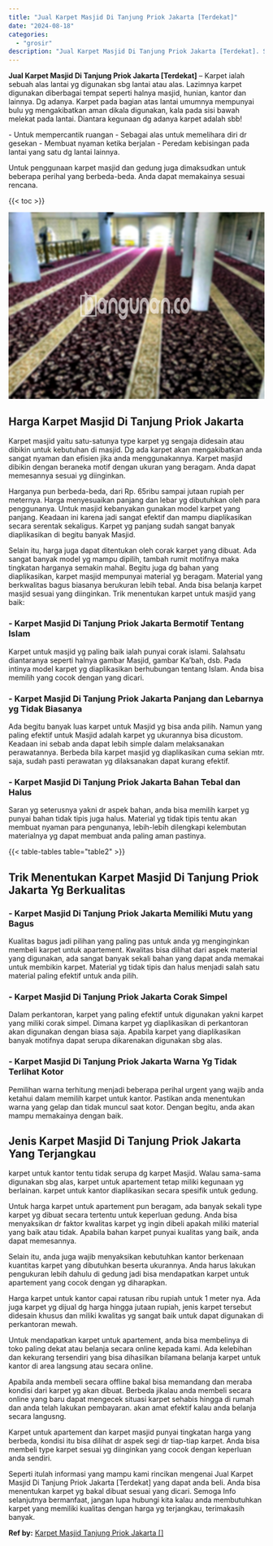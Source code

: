 ```yaml
---
title: "Jual Karpet Masjid Di Tanjung Priok Jakarta [Terdekat]"
date: "2024-08-18"
categories: 
  - "grosir"
description: "Jual Karpet Masjid Di Tanjung Priok Jakarta [Terdekat]. Seperti itulah informasi yang mampu kami rincikan mengenai Jual Karpet Masjid Di Tanjung Priok Jakart..."
---
```


**Jual Karpet Masjid Di Tanjung Priok Jakarta \[Terdekat\]** – Karpet ialah sebuah alas lantai yg digunakan sbg lantai atau alas. Lazimnya karpet digunakan diberbagai tempat seperti halnya masjid, hunian, kantor dan lainnya. Dg adanya. Karpet pada bagian atas lantai umumnya mempunyai bulu yg mengakibatkan aman dikala digunakan, kala pada sisi bawah melekat pada lantai. Diantara kegunaan dg adanya karpet adalah sbb!

\- Untuk mempercantik ruangan - Sebagai alas untuk memelihara diri dr gesekan - Membuat nyaman ketika berjalan - Peredam kebisingan pada lantai yang satu dg lantai lainnya.

Untuk penggunaan karpet masjid dan gedung juga dimaksudkan untuk beberapa perihal yang berbeda-beda. Anda dapat memakainya sesuai rencana.

{{< toc >}}

![Jual Karpet Masjid Di Tanjung Priok Jakarta [Terdekat]](/images/grosir-karpet-murah-79.png)

## Harga Karpet Masjid Di Tanjung Priok Jakarta

Karpet masjid yaitu satu-satunya type karpet yg sengaja didesain atau dibikin untuk kebutuhan di masjid. Dg ada karpet akan mengakibatkan anda sangat nyaman dan efisien jika anda menggunakannya. Karpet masjid dibikin dengan beraneka motif dengan ukuran yang beragam. Anda dapat memesannya sesuai yg diinginkan.

Harganya pun berbeda-beda, dari Rp. 65ribu sampai jutaan rupiah per meternya. Harga menyesuaikan panjang dan lebar yg dibutuhkan oleh para penggunanya. Untuk masjid kebanyakan gunakan model karpet yang panjang. Keadaan ini karena jadi sangat efektif dan mampu diaplikasikan secara serentak sekaligus. Karpet yg panjang sudah sangat banyak diaplikasikan di begitu banyak Masjid.

Selain itu, harga juga dapat ditentukan oleh corak karpet yang dibuat. Ada sangat banyak model yg mampu dipilih, tambah rumit motifnya maka tingkatan harganya semakin mahal. Begitu juga dg bahan yang diaplikasikan, karpet masjid mempunyai material yg beragam. Material yang berkwalitas bagus biasanya berukuran lebih tebal. Anda bisa belanja karpet masjid sesuai yang diinginkan. Trik menentukan karpet untuk masjid yang baik:

### \- Karpet Masjid Di Tanjung Priok Jakarta Bermotif Tentang Islam

Karpet untuk masjid yg paling baik ialah punyai corak islami. Salahsatu diantaranya seperti halnya gambar Masjid, gambar Ka’bah, dsb. Pada intinya model karpet yg diaplikasikan berhubungan tentang Islam. Anda bisa memilih yang cocok dengan yang dicari.

### \- Karpet Masjid Di Tanjung Priok Jakarta Panjang dan Lebarnya yg Tidak Biasanya

Ada begitu banyak luas karpet untuk Masjid yg bisa anda pilih. Namun yang paling efektif untuk Masjid adalah karpet yg ukurannya bisa dicustom. Keadaan ini sebab anda dapat lebih simple dalam melaksanakan perawatannya. Berbeda bila karpet masjid yg diaplikasikan cuma sekian mtr. saja, sudah pasti perawatan yg dilaksanakan dapat kurang efektif.

### \- Karpet Masjid Di Tanjung Priok Jakarta Bahan Tebal dan Halus

Saran yg seterusnya yakni dr aspek bahan, anda bisa memilih karpet yg punyai bahan tidak tipis juga halus. Material yg tidak tipis tentu akan membuat nyaman para pengunanya, lebih-lebih dilengkapi kelembutan materialnya yg dapat membuat anda paling aman pastinya.

{{< table-tables table="table2" >}}

## Trik Menentukan Karpet Masjid Di Tanjung Priok Jakarta Yg Berkualitas

### \- Karpet Masjid Di Tanjung Priok Jakarta Memiliki Mutu yang Bagus

Kualitas bagus jadi pilihan yang paling pas untuk anda yg menginginkan membeli karpet untuk apartement. Kwalitas bisa dilihat dari aspek material yang digunakan, ada sangat banyak sekali bahan yang dapat anda memakai untuk membikin karpet. Material yg tidak tipis dan halus menjadi salah satu material paling efektif untuk anda pilih.

### \- Karpet Masjid Di Tanjung Priok Jakarta Corak Simpel

Dalam perkantoran, karpet yang paling efektif untuk digunakan yakni karpet yang miliki corak simpel. Dimana karpet yg diaplikasikan di perkantoran akan digunakan dengan biasa saja. Apabila karpet yang diaplikasikan banyak motifnya dapat serupa dikarenakan digunakan sbg alas.

### \- Karpet Masjid Di Tanjung Priok Jakarta Warna Yg Tidak Terlihat Kotor

Pemilihan warna terhitung menjadi beberapa perihal urgent yang wajib anda ketahui dalam memilih karpet untuk kantor. Pastikan anda menentukan warna yang gelap dan tidak muncul saat kotor. Dengan begitu, anda akan mampu memakainya dengan baik.

## Jenis Karpet Masjid Di Tanjung Priok Jakarta Yang Terjangkau

karpet untuk kantor tentu tidak serupa dg karpet Masjid. Walau sama-sama digunakan sbg alas, karpet untuk apartement tetap miliki kegunaan yg berlainan. karpet untuk kantor diaplikasikan secara spesifik untuk gedung.

Untuk harga karpet untuk apartement pun beragam, ada banyak sekali type karpet yg dibuat secara tertentu untuk keperluan gedung. Anda bisa menyaksikan dr faktor kwalitas karpet yg ingin dibeli apakah miliki material yang baik atau tidak. Apabila bahan karpet punyai kualitas yang baik, anda dapat memesannya.

Selain itu, anda juga wajib menyaksikan kebutuhkan kantor berkenaan kuantitas karpet yang dibutuhkan beserta ukurannya. Anda harus lakukan pengukuran lebih dahulu di gedung jadi bisa mendapatkan karpet untuk apartement yang cocok dengan yg diharapkan.

Harga karpet untuk kantor capai ratusan ribu rupiah untuk 1 meter nya. Ada juga karpet yg dijual dg harga hingga jutaan rupiah, jenis karpet tersebut didesain khusus dan miliki kwalitas yg sangat baik untuk dapat digunakan di perkantoran mewah.

Untuk mendapatkan karpet untuk apartement, anda bisa membelinya di toko paling dekat atau belanja secara online kepada kami. Ada kelebihan dan kekurang tersendiri yang bisa dihasilkan bilamana belanja karpet untuk kantor di area langsung atau secara online.

Apabila anda membeli secara offline bakal bisa memandang dan meraba kondisi dari karpet yg akan dibuat. Berbeda jikalau anda membeli secara online yang baru dapat mengecek situasi karpet sehabis hingga di rumah dan anda telah lakukan pembayaran. akan amat efektif kalau anda belanja secara langusng.

Karpet untuk apartement dan karpet masjid punyai tingkatan harga yang berbeda, kondisi itu bisa dilihat dr aspek segi dr tiap-tiap karpet. Anda bisa membeli type karpet sesuai yg diinginkan yang cocok dengan keperluan anda sendiri.

Seperti itulah informasi yang mampu kami rincikan mengenai Jual Karpet Masjid Di Tanjung Priok Jakarta \[Terdekat\] yang dapat anda beli. Anda bisa menentukan karpet yg bakal dibuat sesuai yang dicari. Semoga Info selanjutnya bermanfaat, jangan lupa hubungi kita kalau anda membutuhkan karpet yang memiliki kualitas dengan harga yg terjangkau, terimakasih banyak.

**Ref by:**  [Karpet Masjid Tanjung Priok Jakarta []](https://id.wikipedia.org/wiki/Karpet)
